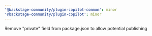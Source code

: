 ```yaml
---
'@backstage-community/plugin-copilot-common': minor
'@backstage-community/plugin-copilot': minor
---
```


Remove "private" field from package.json to allow potential publishing
